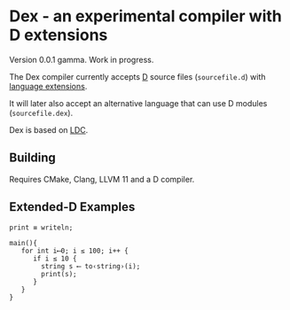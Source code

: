 # Dex - an experimental compiler with D extensions

Version 0.0.1 gamma. Work in progress.

The Dex compiler currently accepts [D](http://dlang.org/) source files (`sourcefile.d`) with [language extensions](EXTENSIONS.md). 

It will later also accept an alternative language that can use D modules (`sourcefile.dex`).

Dex is based on [LDC](https://wiki.dlang.org/LDC).

## Building

Requires CMake, Clang, LLVM 11 and a D compiler.

## Extended-D Examples

```
print ≡ writeln;

main(){
   for int i⟵0; i ≤ 100; i++ {
      if i ≤ 10 {
        string s ⟵ to‹string›(i);
        print(s);
      }
   }
}
```

